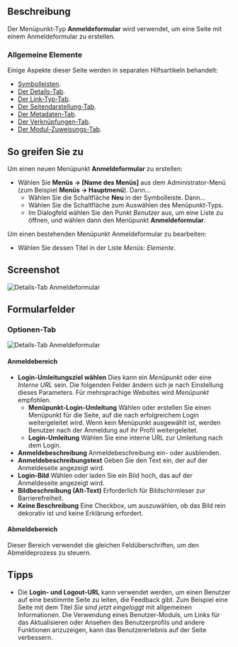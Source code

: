<!-- Filename: Help4.x:Menu_Item:_Login_Form / Display title: Anmeldeformular -->

## Beschreibung

Der Menüpunkt-Typ **Anmeldeformular** wird verwendet, um eine Seite mit einem Anmeldeformular zu erstellen.

### Allgemeine Elemente

Einige Aspekte dieser Seite werden in separaten Hilfsartikeln behandelt:

* [Symbolleisten](jdocmanual?article=help/common-elements/toolbars).
* [Der Details-Tab](jdocmanual?article=help/menu-items-common/menu-item-details).
* [Der Link-Typ-Tab](jdocmanual?article=help/menu-items-common/menu-item-link-type).
* [Der Seitendarstellung-Tab](jdocmanual?article=help/menu-items-common/menu-item-page-display).
* [Der Metadaten-Tab](jdocmanual?article=help/menu-items-common/menu-item-metadata).
* [Der Verknüpfungen-Tab](jdocmanual?article=help/common-elements/edit-associations).
* [Der Modul-Zuweisungs-Tab](jdocmanual?article=help/menu-items-common/menu-item-module-assignment).

## So greifen Sie zu

Um einen neuen Menüpunkt **Anmeldeformular** zu erstellen:

- Wählen Sie **Menüs → \[Name des Menüs\]** aus dem Administrator-Menü (zum Beispiel **Menüs → Hauptmenü**). Dann...
  - Wählen Sie die Schaltfläche **Neu** in der Symbolleiste. Dann...
  - Wählen Sie die Schaltfläche zum Auswählen des Menüpunkt-Typs.
  - Im Dialogfeld wählen Sie den Punkt *Benutzer* aus, um eine Liste zu öffnen, und wählen dann den Menüpunkt **Anmeldeformular**.

Um einen bestehenden Menüpunkt Anmeldeformular zu bearbeiten:

- Wählen Sie dessen Titel in der Liste *Menüs: Elemente*.

## Screenshot

![Details-Tab Anmeldeformular](../../../de/images/menu-items/users-login-form-details-tab.png)

## Formularfelder

### Optionen-Tab

![Details-Tab Anmeldeformular](../../../de/images/menu-items/users-login-form-options-tab.png)

#### Anmeldebereich

- **Login-Umleitungsziel wählen** Dies kann ein *Menüpunkt* oder eine *Interne URL* sein. Die folgenden Felder ändern sich je nach Einstellung dieses Parameters. Für mehrsprachige Websites wird *Menüpunkt* empfohlen.
  - **Menüpunkt-Login-Umleitung** Wählen oder erstellen Sie einen Menüpunkt für die Seite, auf die nach erfolgreichem Login weitergeleitet wird. Wenn kein Menüpunkt ausgewählt ist, werden Benutzer nach der Anmeldung auf ihr Profil weitergeleitet.
  - **Login-Umleitung** Wählen Sie eine interne URL zur Umleitung nach dem Login.
- **Anmeldebeschreibung** Anmeldebeschreibung ein- oder ausblenden.
- **Anmeldebeschreibungstext** Geben Sie den Text ein, der auf der Anmeldeseite angezeigt wird.
- **Login-Bild** Wählen oder laden Sie ein Bild hoch, das auf der Anmeldeseite angezeigt wird.
- **Bildbeschreibung (Alt-Text)** Erforderlich für Bildschirmleser zur Barrierefreiheit.
- **Keine Beschreibung** Eine Checkbox, um auszuwählen, ob das Bild rein dekorativ ist und keine Erklärung erfordert.

#### Abmeldebereich

Dieser Bereich verwendet die gleichen Feldüberschriften, um den Abmeldeprozess zu steuern.

## Tipps

- Die **Login- und Logout-URL** kann verwendet werden, um einen Benutzer auf eine bestimmte Seite zu leiten, die Feedback gibt. Zum Beispiel eine Seite mit dem Titel *Sie sind jetzt eingeloggt* mit allgemeinen Informationen. Die Verwendung eines Benutzer-Moduls, um Links für das Aktualisieren oder Ansehen des Benutzerprofils und andere Funktionen anzuzeigen, kann das Benutzererlebnis auf der Seite verbessern.
